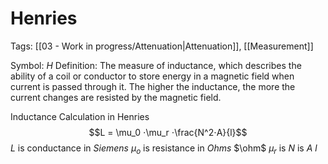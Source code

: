 # Henries
Tags: [[03 - Work in progress/Attenuation|Attenuation]], [[Measurement]]

Symbol: $H$
Definition: The measure of inductance, which describes the ability of a coil or conductor to store energy in a magnetic field when current is passed through it. The higher the inductance, the more the current changes are resisted by the magnetic field.

Inductance Calculation in Henries
$$L = \mu_0 ⋅\mu_r ⋅\frac{N^2⋅A}{l}$$
$L$ is conductance in *Siemens*
$\mu_o$ is resistance in *Ohms* $\ohm$
$\mu_r$ is
$N$ is
$A$
$l$